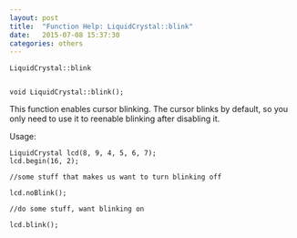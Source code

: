 ```yaml
---
layout: post
title:  "Function Help: LiquidCrystal::blink"
date:   2015-07-08 15:37:30
categories: others
---
```


	LiquidCrystal::blink


	void LiquidCrystal::blink();

This function enables cursor blinking. The cursor blinks by default, so you only need to use it to reenable blinking after disabling it.

Usage:

	LiquidCrystal lcd(8, 9, 4, 5, 6, 7);
	lcd.begin(16, 2);

	//some stuff that makes us want to turn blinking off

	lcd.noBlink();

	//do some stuff, want blinking on

	lcd.blink();


